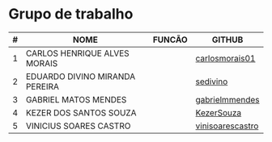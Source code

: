 # Grupo de trabalho

|#|NOME|FUNCÃO|GITHUB|
|--|--|--|--|
|1|CARLOS HENRIQUE ALVES MORAIS||[carlosmorais01](https://github.com/carlosmorais01)|
|2|EDUARDO DIVINO MIRANDA PEREIRA||[sedivino](https://github.com/sedivino)|
|3|GABRIEL MATOS MENDES||[gabrielmmendes](https://github.com/gabrielmmendes)|
|4|KEZER DOS SANTOS SOUZA||[KezerSouza](https://github.com/KezerSouza)|
|5|VINICIUS SOARES CASTRO||[vinisoarescastro](https://github.com/vinisoarescastro)|
